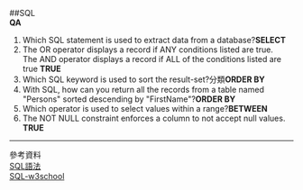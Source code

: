 ##SQL      
  **QA**
  1. Which SQL statement is used to extract data from a database?**SELECT**   
  2. The OR operator displays a record if ANY conditions listed are true.   
     The AND operator displays a record if ALL of the conditions listed are true **TRUE**   
  3. Which SQL keyword is used to sort the result-set?分類**ORDER BY**   
  4. With SQL, how can you return all the records from a table named "Persons" sorted descending by "FirstName"?**ORDER BY**   
  5. Which operator is used to select values within a range?**BETWEEN**   
  6.  The NOT NULL constraint enforces a column to not accept null values. **TRUE**

---
參考資料   
[SQL語法](https://www.1keydata.com/tw/sql/sql-syntax.html)   
[SQL-w3school](https://www.w3schools.com/sql/default.asp)

